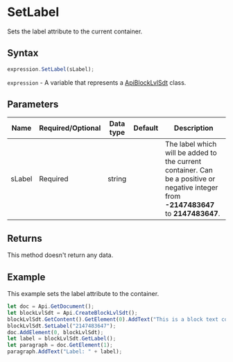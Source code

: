 # SetLabel

Sets the label attribute to the current container.

## Syntax

```javascript
expression.SetLabel(sLabel);
```

`expression` - A variable that represents a [ApiBlockLvlSdt](../ApiBlockLvlSdt.md) class.

## Parameters

| **Name** | **Required/Optional** | **Data type** | **Default** | **Description** |
| ------------- | ------------- | ------------- | ------------- | ------------- |
| sLabel | Required | string |  | The label which will be added to the current container. Can be a positive or negative integer from **-2147483647** to **2147483647**. |

## Returns

This method doesn't return any data.

## Example

This example sets the label attribute to the container.

```javascript
let doc = Api.GetDocument();
let blockLvlSdt = Api.CreateBlockLvlSdt();
blockLvlSdt.GetContent().GetElement(0).AddText("This is a block text content control with a label set to it.");
blockLvlSdt.SetLabel("2147483647");
doc.AddElement(0, blockLvlSdt);
let label = blockLvlSdt.GetLabel();
let paragraph = doc.GetElement(1);
paragraph.AddText("Label: " + label);
```
